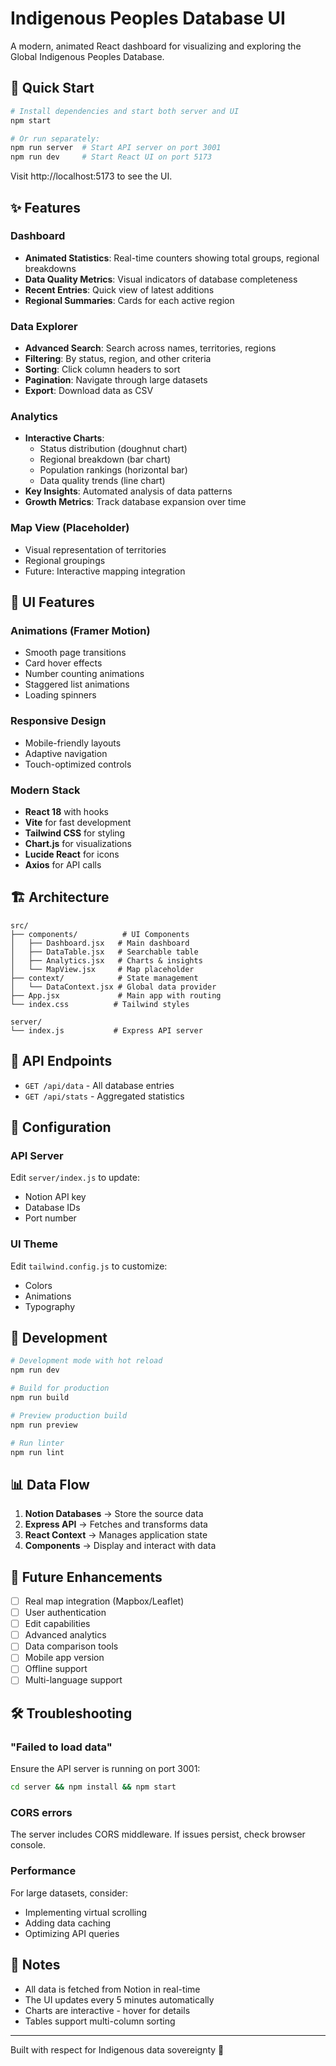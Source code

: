 # Indigenous Peoples Database UI

A modern, animated React dashboard for visualizing and exploring the Global Indigenous Peoples Database.

## 🚀 Quick Start

```bash
# Install dependencies and start both server and UI
npm start

# Or run separately:
npm run server  # Start API server on port 3001
npm run dev     # Start React UI on port 5173
```

Visit http://localhost:5173 to see the UI.

## ✨ Features

### Dashboard
- **Animated Statistics**: Real-time counters showing total groups, regional breakdowns
- **Data Quality Metrics**: Visual indicators of database completeness
- **Recent Entries**: Quick view of latest additions
- **Regional Summaries**: Cards for each active region

### Data Explorer
- **Advanced Search**: Search across names, territories, regions
- **Filtering**: By status, region, and other criteria
- **Sorting**: Click column headers to sort
- **Pagination**: Navigate through large datasets
- **Export**: Download data as CSV

### Analytics
- **Interactive Charts**: 
  - Status distribution (doughnut chart)
  - Regional breakdown (bar chart)
  - Population rankings (horizontal bar)
  - Data quality trends (line chart)
- **Key Insights**: Automated analysis of data patterns
- **Growth Metrics**: Track database expansion over time

### Map View (Placeholder)
- Visual representation of territories
- Regional groupings
- Future: Interactive mapping integration

## 🎨 UI Features

### Animations (Framer Motion)
- Smooth page transitions
- Card hover effects
- Number counting animations
- Staggered list animations
- Loading spinners

### Responsive Design
- Mobile-friendly layouts
- Adaptive navigation
- Touch-optimized controls

### Modern Stack
- **React 18** with hooks
- **Vite** for fast development
- **Tailwind CSS** for styling
- **Chart.js** for visualizations
- **Lucide React** for icons
- **Axios** for API calls

## 🏗️ Architecture

```
src/
├── components/          # UI Components
│   ├── Dashboard.jsx   # Main dashboard
│   ├── DataTable.jsx   # Searchable table
│   ├── Analytics.jsx   # Charts & insights
│   └── MapView.jsx     # Map placeholder
├── context/            # State management
│   └── DataContext.jsx # Global data provider
├── App.jsx             # Main app with routing
└── index.css          # Tailwind styles

server/
└── index.js           # Express API server
```

## 📡 API Endpoints

- `GET /api/data` - All database entries
- `GET /api/stats` - Aggregated statistics

## 🔧 Configuration

### API Server
Edit `server/index.js` to update:
- Notion API key
- Database IDs
- Port number

### UI Theme
Edit `tailwind.config.js` to customize:
- Colors
- Animations
- Typography

## 🚦 Development

```bash
# Development mode with hot reload
npm run dev

# Build for production
npm run build

# Preview production build
npm run preview

# Run linter
npm run lint
```

## 📊 Data Flow

1. **Notion Databases** → Store the source data
2. **Express API** → Fetches and transforms data
3. **React Context** → Manages application state
4. **Components** → Display and interact with data

## 🎯 Future Enhancements

- [ ] Real map integration (Mapbox/Leaflet)
- [ ] User authentication
- [ ] Edit capabilities
- [ ] Advanced analytics
- [ ] Data comparison tools
- [ ] Mobile app version
- [ ] Offline support
- [ ] Multi-language support

## 🛠️ Troubleshooting

### "Failed to load data"
Ensure the API server is running on port 3001:
```bash
cd server && npm install && npm start
```

### CORS errors
The server includes CORS middleware. If issues persist, check browser console.

### Performance
For large datasets, consider:
- Implementing virtual scrolling
- Adding data caching
- Optimizing API queries

## 📝 Notes

- All data is fetched from Notion in real-time
- The UI updates every 5 minutes automatically
- Charts are interactive - hover for details
- Tables support multi-column sorting

---

Built with respect for Indigenous data sovereignty 🙏